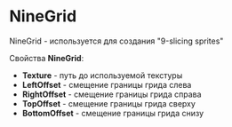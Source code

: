 # NineGrid

NineGrid - используется для создания "9-slicing sprites"

Свойства **NineGrid**:

* **Texture** - путь до используемой текстуры
* **LeftOffset** - смещение границы грида слева
* **RightOffset** - смещение границы грида справа
* **TopOffset** - смещение границы грида сверху
* **BottomOffset** - смещение границы грида снизу

